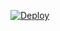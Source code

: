 [![Deploy](https://www.herokucdn.com/deploy/button.svg)](https://heroku.com/deploy?template=http://github.com/bullet-train-co/bullet-train-tailwind-css)
